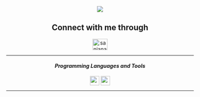 <div align="center">
    <a href="https://www.google.com/maps/search/?api=1&query=Kasaragod,India">
    <img src="https://readme-typing-svg.herokuapp.com?font=FiraCode&color=38C2FF&center=true&vCenter=true&multiline=true&width=500&height=100&lines=Hello%2C+myself+A+Sanjana+B+Bhat;+also+known+as+Sanjana+Bhat;hailing+from+Kasaragod%2C+India.+">
    </a>
    <br>
    <h2> Connect with me through </h2>
    <a href="https://instagram.com/sanjana_bhat02" target="blank">
    <img align="center" src="https://raw.githubusercontent.com/Anish-Shobith/Anish-Shobith/master/assets/socials/instagram.svg" alt="sanjana_bhat02" height="30" width="40" />
    </a>
    <hr>
    <h4> <i> Programming Languages and Tools </i> </h4>
    <img align="center" width="25px" src="https://raw.githubusercontent.com/Anish-Shobith/Anish-Shobith/master/assets/languages/c.svg">
    <img align="center" width="25px" src="https://raw.githubusercontent.com/Anish-Shobith/Anish-Shobith/master/assets/tools/visualstudiocode.svg">
    <hr>
    <br>
</div>
